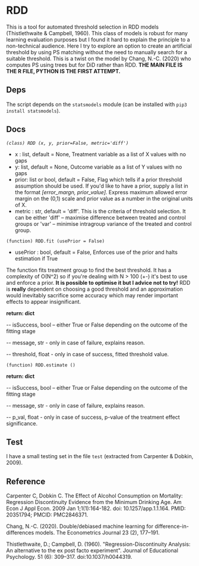 
# RDD
This is a tool for automated threshold selection in RDD models (Thistlethwaite & Campbell, 1960). This class of models is robust for many learning evaluation purposes but I found it hard to explain the principle to a non-technical audience.
Here I try to explore an option to create an artificial threshold by using PS matching without the need to manually search for a suitable threshold.
This is a twist on the model by Chang, N.-C. (2020) who computes PS using trees but for DiD rather than RDD.
**THE MAIN FILE IS THE R FILE, PYTHON IS THE FIRST ATTEMPT.**

## Deps

The script depends on the `statsmodels` module (can be installed with `pip3 install statsmodels`).

## Docs


*`(class) RDD (x, y, prior=False, metric='diff')`*

 - x : list, default = None, Treatment variable as a list of X values with no gaps
 - y: list, default = None, Outcome variable as a list of Y values with no gaps
 - prior: list or bool, default = False, Flag which tells if a prior threshold assumption should be used. If you'd like to have a prior, supply a list in the format *[error_margn,  prior_value]*. Express maximum allowed error margin on the (0,1) scale and prior value as a number in the original units of X.
 - metric : str, default = 'diff'. This is the criteria of threshold selection. It can be either 'diff' – maximise difference between treated and control groups or 'var' – minimise intragroup variance of the treated and control group. 

`(function) RDD.fit (usePrior = False)`
 - usePrior : bool, default = False, Enforces use of the prior and halts estimation if True
 
The function fits treatment group to find the best threshold. It has a complexity of O(N^2) so if you're dealing with N > 100 (+-) it's best to use and enforce a prior. **It is possible to optimise it but I advice not to try!** RDD is **really** dependent on choosing a good threshold and an approximation would inevitably sacrifice some accuracy which may render important effects to appear insignificant. 

**return: dict**

 -- isSuccess, bool – either True or False depending on the outcome of the fitting stage
 
 -- message, str - only in case of failure, explains reason.
 
-- threshold, float - only in case of success, fitted threshold value.
 
`(function) RDD.estimate ()`

**return: dict**

 -- isSuccess, bool – either True or False depending on the outcome of the fitting stage
 
 -- message, str - only in case of failure, explains reason.
 
 -- p_val, float -  only in case of success, p-value of the treatment effect significance.
 
 ## Test
 I have a small testing set in the file `test` (extracted from Carpenter & Dobkin, 2009). 
 
 ## Reference
 Carpenter C, Dobkin C. The Effect of Alcohol Consumption on Mortality: Regression Discontinuity Evidence from the Minimum Drinking Age. Am Econ J Appl Econ. 2009 Jan 1;1(1):164-182. doi: 10.1257/app.1.1.164. PMID: 20351794; PMCID: PMC2846371.
 
 Chang, N.-C. (2020). Double/debiased machine learning for difference-in-differences models. The Econometrics Journal 23 (2), 177–191.
 
  Thistlethwaite, D.; Campbell, D. (1960). "Regression-Discontinuity Analysis: An alternative to the ex post facto experiment". Journal of Educational Psychology. 51 (6): 309–317. doi:10.1037/h0044319.
